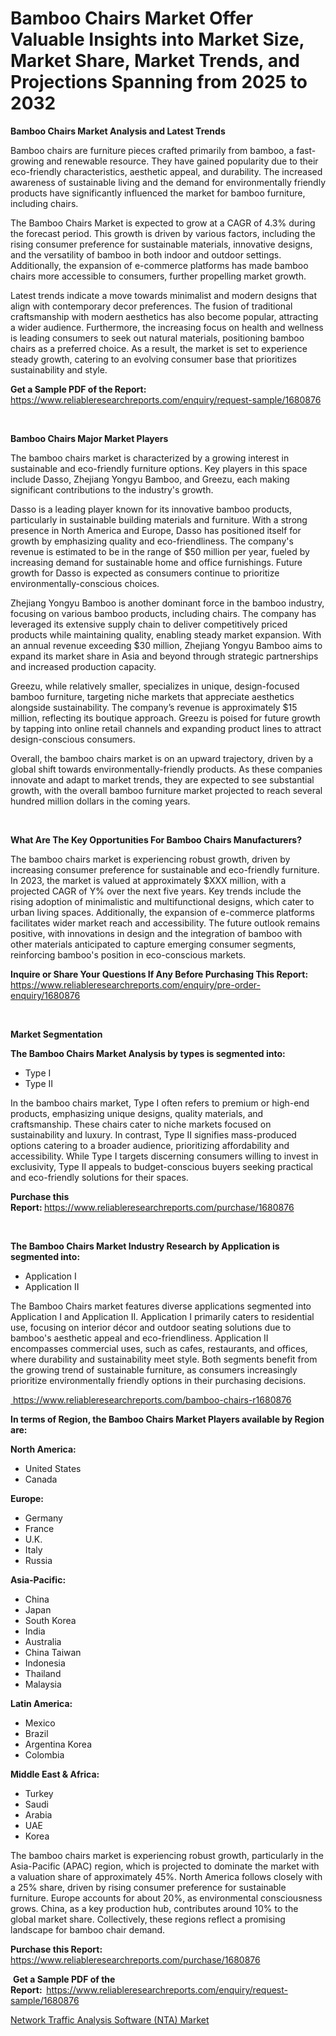 <p><h1>Bamboo Chairs Market Offer Valuable Insights into Market Size, Market Share, Market Trends, and Projections Spanning from 2025 to 2032</h1></p><p><strong>Bamboo Chairs Market Analysis and Latest Trends</strong></p>
<p><p>Bamboo chairs are furniture pieces crafted primarily from bamboo, a fast-growing and renewable resource. They have gained popularity due to their eco-friendly characteristics, aesthetic appeal, and durability. The increased awareness of sustainable living and the demand for environmentally friendly products have significantly influenced the market for bamboo furniture, including chairs.</p><p>The Bamboo Chairs Market is expected to grow at a CAGR of 4.3% during the forecast period. This growth is driven by various factors, including the rising consumer preference for sustainable materials, innovative designs, and the versatility of bamboo in both indoor and outdoor settings. Additionally, the expansion of e-commerce platforms has made bamboo chairs more accessible to consumers, further propelling market growth.</p><p>Latest trends indicate a move towards minimalist and modern designs that align with contemporary decor preferences. The fusion of traditional craftsmanship with modern aesthetics has also become popular, attracting a wider audience. Furthermore, the increasing focus on health and wellness is leading consumers to seek out natural materials, positioning bamboo chairs as a preferred choice. As a result, the market is set to experience steady growth, catering to an evolving consumer base that prioritizes sustainability and style.</p></p>
<p><strong>Get a Sample PDF of the Report:&nbsp;</strong> <a href="https://www.reliableresearchreports.com/enquiry/request-sample/1680876?utm_campaign=3260&utm_medium=2&utm_source=Github&utm_content=ia&utm_term=24032025&utm_id=bamboo-chairs">https://www.reliableresearchreports.com/enquiry/request-sample/1680876</a></p>
<p>&nbsp;</p>
<p><strong>Bamboo Chairs Major Market Players</strong></p>
<p><p>The bamboo chairs market is characterized by a growing interest in sustainable and eco-friendly furniture options. Key players in this space include Dasso, Zhejiang Yongyu Bamboo, and Greezu, each making significant contributions to the industry's growth.</p><p>Dasso is a leading player known for its innovative bamboo products, particularly in sustainable building materials and furniture. With a strong presence in North America and Europe, Dasso has positioned itself for growth by emphasizing quality and eco-friendliness. The company's revenue is estimated to be in the range of $50 million per year, fueled by increasing demand for sustainable home and office furnishings. Future growth for Dasso is expected as consumers continue to prioritize environmentally-conscious choices.</p><p>Zhejiang Yongyu Bamboo is another dominant force in the bamboo industry, focusing on various bamboo products, including chairs. The company has leveraged its extensive supply chain to deliver competitively priced products while maintaining quality, enabling steady market expansion. With an annual revenue exceeding $30 million, Zhejiang Yongyu Bamboo aims to expand its market share in Asia and beyond through strategic partnerships and increased production capacity.</p><p>Greezu, while relatively smaller, specializes in unique, design-focused bamboo furniture, targeting niche markets that appreciate aesthetics alongside sustainability. The company’s revenue is approximately $15 million, reflecting its boutique approach. Greezu is poised for future growth by tapping into online retail channels and expanding product lines to attract design-conscious consumers.</p><p>Overall, the bamboo chairs market is on an upward trajectory, driven by a global shift towards environmentally-friendly products. As these companies innovate and adapt to market trends, they are expected to see substantial growth, with the overall bamboo furniture market projected to reach several hundred million dollars in the coming years.</p></p>
<p>&nbsp;</p>
<p><strong>What Are The Key Opportunities For Bamboo Chairs Manufacturers?</strong></p>
<p><p>The bamboo chairs market is experiencing robust growth, driven by increasing consumer preference for sustainable and eco-friendly furniture. In 2023, the market is valued at approximately $XXX million, with a projected CAGR of Y% over the next five years. Key trends include the rising adoption of minimalistic and multifunctional designs, which cater to urban living spaces. Additionally, the expansion of e-commerce platforms facilitates wider market reach and accessibility. The future outlook remains positive, with innovations in design and the integration of bamboo with other materials anticipated to capture emerging consumer segments, reinforcing bamboo's position in eco-conscious markets.</p></p>
<p><strong>Inquire or Share Your Questions If Any Before Purchasing This Report:</strong> <a href="https://www.reliableresearchreports.com/enquiry/pre-order-enquiry/1680876?utm_campaign=3260&utm_medium=2&utm_source=Github&utm_content=ia&utm_term=24032025&utm_id=bamboo-chairs">https://www.reliableresearchreports.com/enquiry/pre-order-enquiry/1680876</a></p>
<p>&nbsp;</p>
<p><strong>Market Segmentation</strong></p>
<p><strong>The Bamboo Chairs Market Analysis by types is segmented into:</strong></p>
<p><ul><li>Type I</li><li>Type II</li></ul></p>
<p><p>In the bamboo chairs market, Type I often refers to premium or high-end products, emphasizing unique designs, quality materials, and craftsmanship. These chairs cater to niche markets focused on sustainability and luxury. In contrast, Type II signifies mass-produced options catering to a broader audience, prioritizing affordability and accessibility. While Type I targets discerning consumers willing to invest in exclusivity, Type II appeals to budget-conscious buyers seeking practical and eco-friendly solutions for their spaces.</p></p>
<p><strong>Purchase this Report:&nbsp;</strong><a href="https://www.reliableresearchreports.com/purchase/1680876?utm_campaign=3260&utm_medium=2&utm_source=Github&utm_content=ia&utm_term=24032025&utm_id=bamboo-chairs">https://www.reliableresearchreports.com/purchase/1680876</a></p>
<p>&nbsp;</p>
<p><strong>The Bamboo Chairs Market Industry Research by Application is segmented into:</strong></p>
<p><ul><li>Application I</li><li>Application II</li></ul></p>
<p><p>The Bamboo Chairs market features diverse applications segmented into Application I and Application II. Application I primarily caters to residential use, focusing on interior décor and outdoor seating solutions due to bamboo's aesthetic appeal and eco-friendliness. Application II encompasses commercial uses, such as cafes, restaurants, and offices, where durability and sustainability meet style. Both segments benefit from the growing trend of sustainable furniture, as consumers increasingly prioritize environmentally friendly options in their purchasing decisions.</p></p>
<p><a href="https://www.reliableresearchreports.com/bamboo-chairs-r1680876?utm_campaign=3260&utm_medium=2&utm_source=Github&utm_content=ia&utm_term=24032025&utm_id=bamboo-chairs">&nbsp;https://www.reliableresearchreports.com/bamboo-chairs-r1680876</a></p>
<p><strong>In terms of Region, the Bamboo Chairs Market Players available by Region are:</strong></p>
<p>
    <p> <strong> North America: </strong>
        <ul>
            <li>United States</li>
            <li>Canada</li>
        </ul>
        </p> 
    <p> <strong> Europe: </strong>
        <ul>
            <li>Germany</li>
            <li>France</li>
            <li>U.K.</li>
            <li>Italy</li>
            <li>Russia</li>
        </ul>
        </p> 
    <p> <strong> Asia-Pacific: </strong>
        <ul>
            <li>China</li>
            <li>Japan</li>
            <li>South Korea</li>
            <li>India</li>
            <li>Australia</li>
            <li>China Taiwan</li>
            <li>Indonesia</li>
            <li>Thailand</li>
            <li>Malaysia</li>
        </ul>
        </p> 
    <p> <strong> Latin America: </strong>
        <ul>
            <li>Mexico</li>
            <li>Brazil</li>
            <li>Argentina Korea</li>
            <li>Colombia</li>
        </ul>
        </p> 
    <p> <strong> Middle East & Africa: </strong>
        <ul>
            <li>Turkey</li>
            <li>Saudi</li>
            <li>Arabia</li>
            <li>UAE</li>
            <li>Korea</li>
        </ul>
    </p>
    </p>
<p><p>The bamboo chairs market is experiencing robust growth, particularly in the Asia-Pacific (APAC) region, which is projected to dominate the market with a valuation share of approximately 45%. North America follows closely with a 25% share, driven by rising consumer preference for sustainable furniture. Europe accounts for about 20%, as environmental consciousness grows. China, as a key production hub, contributes around 10% to the global market share. Collectively, these regions reflect a promising landscape for bamboo chair demand.</p></p>
<p><strong>Purchase this Report: </strong><a href="https://www.reliableresearchreports.com/purchase/1680876?utm_campaign=3260&utm_medium=2&utm_source=Github&utm_content=ia&utm_term=24032025&utm_id=bamboo-chairs">https://www.reliableresearchreports.com/purchase/1680876</a></p>
<p>&nbsp;<strong>Get a Sample PDF of the Report:&nbsp;&nbsp;</strong><a href="https://www.reliableresearchreports.com/enquiry/request-sample/1680876?utm_campaign=3260&utm_medium=2&utm_source=Github&utm_content=ia&utm_term=24032025&utm_id=bamboo-chairs">https://www.reliableresearchreports.com/enquiry/request-sample/1680876</a></p>
<p><strong></strong></p>
<p><p><a href="https://github.com/plawragarile/Market-Research-Report-List-1/blob/main/network-traffic-analysis-software-nta-market.md?utm_campaign=3260&utm_medium=2&utm_source=Github&utm_content=ia&utm_term=24032025&utm_id=bamboo-chairs">Network Traffic Analysis Software (NTA) Market</a></p></p>